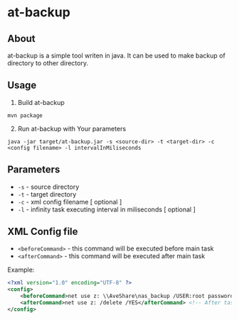 # at-backup
## About
at-backup is a simple tool writen in java. It can be used to make backup of directory to other directory.
## Usage 
1. Build at-backup
```
mvn package
```
2. Run at-backup with Your parameters
```
java -jar target/at-backup.jar -s <source-dir> -t <target-dir> -c <config filename> -l intervalInMiliseconds
```

## Parameters
* ```-s``` - source directory
* ```-t``` - target directory
* ```-c``` - xml config filename [ optional ]
* ```-l``` - infinity task executing interval in miliseconds [ optional ]

## XML Config file
* ```<beforeCommand>``` - this command will be executed before main task
* ```<afterCommand>``` - this command will be executed after main task

Example: 

```xml
<?xml version="1.0" encoding="UTF-8" ?>
<config>
    <beforeCommand>net use z: \\AveShare\nas_backup /USER:root password</beforeCommand> <!-- Share will be mounted before task -->
    <afterCommand>net use z: /delete /YES</afterCommand> <!-- After task the same share is unmounted -->
</config>
```
